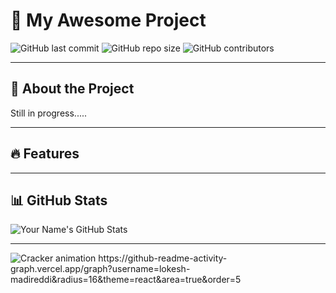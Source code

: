 # 🚀 My Awesome Project

![GitHub last commit](https://img.shields.io/github/last-commit/lokesh-madireddi/vscode)
![GitHub repo size](https://img.shields.io/github/repo-size/lokesh-madireddi/vscode)
![GitHub contributors](https://img.shields.io/github/contributors/lokesh-madireddi/vscode)

---

## 📌 About the Project
Still in progress.....

---

## 🔥 Features

---

## 📊 GitHub Stats  
![Your Name's GitHub Stats](https://github-readme-stats.vercel.app/api?username=lokesh-madireddi&show_icons=true&theme=radical)

---


<img src="https://lokesh-madireddi.github.io/lokesh-madireddi/crackers.yml" alt="Cracker animation" />
https://github-readme-activity-graph.vercel.app/graph?username=lokesh-madireddi&radius=16&theme=react&area=true&order=5
